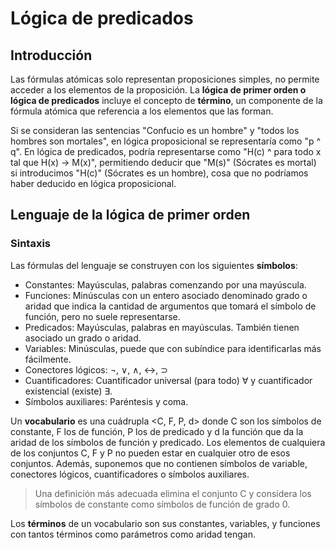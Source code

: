 # Lógica de predicados
## Introducción
Las fórmulas atómicas solo representan proposiciones simples, no permite acceder a los elementos de la proposición. La **lógica de primer orden o lógica de predicados** incluye el concepto de **término**, un componente de la fórmula atómica que referencia a los elementos que las forman.

Si se consideran las sentencias "Confucio es un hombre" y "todos los hombres son mortales", en lógica proposicional se representaría como "p ^ q". En lógica de predicados, podría representarse como "H(c) ^ para todo x tal que H(x) -> M(x)", permitiendo deducir que "M(s)" (Sócrates es mortal) si introducimos "H(c)" (Sócrates es un hombre), cosa que no podríamos haber deducido en lógica proposicional.

## Lenguaje de la lógica de primer orden
### Sintaxis
Las fórmulas del lenguaje se construyen con los siguientes **símbolos**:

- Constantes: Mayúsculas, palabras comenzando por una mayúscula.
- Funciones: Minúsculas con un entero asociado denominado grado o aridad que indica la cantidad de argumentos que tomará el símbolo de función, pero no suele representarse.
- Predicados: Mayúsculas, palabras en mayúsculas. También tienen asociado un grado o aridad.
- Variables: Minúsculas, puede que con subíndice para identificarlas más fácilmente.
- Conectores lógicos: ¬, ∨, ∧, ↔, ⊃
- Cuantificadores: Cuantificador universal (para todo) ∀ y cuantificador existencial (existe) ∃.
- Símbolos auxiliares: Paréntesis y coma.

Un **vocabulario** es una cuádrupla <C, F, P, d> donde C son los símbolos de constante, F los de función, P los de predicado y d la función que da la aridad de los símbolos de función y predicado. Los elementos de cualquiera de los conjuntos C, F y P no pueden estar en cualquier otro de esos conjuntos. Además, suponemos que no contienen símbolos de variable, conectores lógicos, cuantificadores o símbolos auxiliares.

> Una definición más adecuada elimina el conjunto C y considera los símbolos de constante como símbolos de función de grado 0.

Los **términos** de un vocabulario son sus constantes, variables, y funciones con tantos términos como parámetros como aridad tengan.
